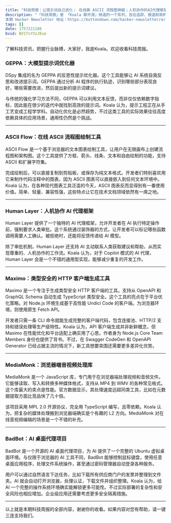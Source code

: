```yaml
---
title: "科技周报｜让提示词自己进化； 在线画 ASCII 流程图神器；人机协作的AI代理框架"
description: "「科技周报」是 「Koala 聊开源」频道的一个系列，旨在追踪、报道和简析最新科技动态和趋势，自 2022年1月16日起每周日发布。大家可以访问「Koala 聊开源」官网 https://koala-oss.app 的「科技周报」数据库，搜索查询已发布项目的图文。 
本期 Hacker Newsletter 地址：https://buttondown.com/hacker-newsletter/archive/hacker-newsletter-761/"
tags: []
date: 1757221186
bvid: BV1TsYVzJEuo
---
```

了解科技资讯，把握行业脉搏，大家好，我是Koala。欢迎收看科技周报。

### GEPPA：大模型提示词优化器
DSpy 集成的名为 GEPPA 的反思性提示优化器。这个工具能够让 AI 系统自我反思和改进提示词。GEPPA 通过分析 AI 程序的执行轨迹，识别哪些部分表现良好，哪些需要改进，然后提出新的提示词建议。

与传统的强化学习方法不同，GEPPA 可以利用文本反馈，而非仅仅依赖数字指标，因此能在很少的迭代中就找到高效的提示词。Koala 认为，提示工程正在从手工艺变成工程学学科。自动化优化是必然趋势，不过这类工具的实际效果往往高度依赖具体的应用场景，通用性仍然是个挑战。

---

### ASCII Flow：在线 ASCII 流程图绘制工具
ASCII Flow 是一个基于浏览器的文本图表绘制工具，让用户在无限画布上创建流程图和架构图。这个工具提供了方框、箭头、线条、文本和自由绘制的功能，支持 ASCII 和扩展字符集。

完成绘制后，可以直接复制到剪贴板，或保存为纯文本格式。开发者们特别喜欢用它来制作代码注释中的图表，因为 ASCII 图表可以直接嵌入到任何文本环境中。Koala 认为，在各种现代图表工具泛滥的今天，ASCII 图表反而显得别有一番使用价值。简单、轻量、兼容性强，这些特点让它在技术文档领域依然有一席之地。

---

### Human Layer：人机协作 AI 代理框架
Human Layer 提供了一个独特的 AI 代理框架，允许开发者在 AI 执行特定操作前，强制要求人类审批。这个系统通过装饰器的方式，让开发者可以标记哪些函数调用需要人工确认。被拒绝时，还能将反馈传递给 AI 模型。

除了审批机制，Human Layer 还支持 AI 主动联系人类获取建议和帮助，从而实现尊重的、人机协作的工作流。Koala 认为，对于 Copilot 模式的 AI 代理，Human Layer 会是一个不错的通用型实现，能够减少重复的开发工作。

---

### Maximo：类型安全的 HTTP 客户端生成工具
Maximo 是一个专注于生成类型安全 HTTP 客户端的工具。支持从 OpenAPI 和 GraphQL Schema 自动生成 TypeScript 类型安全。这个工具的亮点在于平台优化策略。对 Node.js 环境生成基于高性能 Undici Code 的客户端。为浏览器环境，则使用原生 Fetch API。

开发者只需一条 CLI 命令就能生成完整的客户端代码，包含连接池、HTTP/2 支持和错误处理等生产级特性。Koala 认为，API 客户端生成并非新鲜概念，但 Maximo 在性能优化和平台适配上确实用了心思。作者身为 Node.js Core Team Members 身份也提供了背书。不过，在 Swagger CodeGen 和 OpenAPI Generator 已经占据主流的情况下，新工具想要突围还需要更多差异化优势。

---

### MediaMonk：浏览器端音视频处理库
MediaMonk 是一个 JavaScript 库，专门用于在浏览器端处理视频和音频文件。它能够读取、写入和转换多种媒体格式，支持从 MP4 到 WMV 的各种常见格式。这个库最大的卖点是性能。官方数据显示，其处理速度远超同类工具，比如在元数据提取方面比竞品快了几十倍。

该项目采用 MPL 2.0 开源协议，完全用 TypeScript 编写，且零依赖。Koala 认为，把复杂的媒体处理搬到浏览器端确实是个有趣的 L2 方向。MediaMonk 对在线音视频编辑的场景是一个不错的补充。

---

### BadBot：AI 桌面代理项目
BadBot 是一个开源的 AI 桌面代理项目，为 AI 提供了一个完整的 Ubuntu 虚拟桌面环境。与仅限于浏览器的 AI 工具不同，BadBot 能够控制鼠标键盘，使用任意桌面应用程序，处理文件系统操作，甚至通过密码管理器自动登录各种服务。

用户可以通过自然语言下达任务，比如下载所有供应商门户的发票并整理到文件夹。AI 就会自动打开浏览器，处理认证，下载文件并组织整理。Koala 认为，给 AI 一个完整的操作系统环境确实能解锁更多可能性。不过实际部署的复杂性和安全风险也相应增加。企业级应用还需要考虑更多安全隔离措施。

---

以上就是本期科技周报的全部内容，谢谢你的收看。如果内容对您有帮助，请一键三连支持我们。

